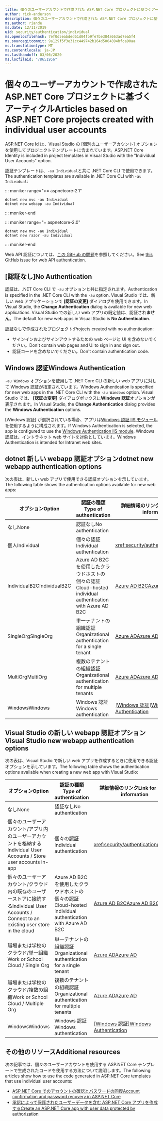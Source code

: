 ```yaml
---
title: 個々のユーザーアカウントで作成された ASP.NET Core プロジェクトに基づくアーティクル
author: rick-anderson
description: 個々のユーザーアカウントで作成された ASP.NET Core プロジェクトに基づいて、記事を発見します。
ms.author: riande
ms.date: 12/11/2019
uid: security/authentication/individual
ms.openlocfilehash: 7ef0d5eabded61d04fb9fe7be384a663ad7ea5f4
ms.sourcegitcommit: 9a129f5f3e31cc449742b164d5004894bfca90aa
ms.translationtype: MT
ms.contentlocale: ja-JP
ms.lasthandoff: 03/06/2020
ms.locfileid: "78651956"
---
```

# <a name="articles-based-on-aspnet-core-projects-created-with-individual-user-accounts"></a><span data-ttu-id="5e2f2-103">個々のユーザーアカウントで作成された ASP.NET Core プロジェクトに基づくアーティクル</span><span class="sxs-lookup"><span data-stu-id="5e2f2-103">Articles based on ASP.NET Core projects created with individual user accounts</span></span>

<span data-ttu-id="5e2f2-104">ASP.NET Core Id は、Visual Studio の [個別のユーザーアカウント] オプションを使用してプロジェクトテンプレートに含まれています。</span><span class="sxs-lookup"><span data-stu-id="5e2f2-104">ASP.NET Core Identity is included in project templates in Visual Studio with the "Individual User Accounts" option.</span></span>

<span data-ttu-id="5e2f2-105">認証テンプレートは、`-au Individual`と共に .NET Core CLI で使用できます。</span><span class="sxs-lookup"><span data-stu-id="5e2f2-105">The authentication templates are available in .NET Core CLI with `-au Individual`:</span></span>

::: moniker range=">= aspnetcore-2.1"

```dotnetcli
dotnet new mvc -au Individual
dotnet new webapp -au Individual
```

::: moniker-end

::: moniker range="= aspnetcore-2.0"

```dotnetcli
dotnet new mvc -au Individual
dotnet new razor -au Individual
```

::: moniker-end

<span data-ttu-id="5e2f2-106">Web API 認証については、[この GitHub の問題](https://github.com/dotnet/AspNetCore/issues/5833)を参照してください。</span><span class="sxs-lookup"><span data-stu-id="5e2f2-106">See [this GitHub issue](https://github.com/dotnet/AspNetCore/issues/5833) for web API authentication.</span></span>

<a name="no"></a>

## <a name="no-authentication"></a><span data-ttu-id="5e2f2-107">[認証なし]</span><span class="sxs-lookup"><span data-stu-id="5e2f2-107">No Authentication</span></span>

<span data-ttu-id="5e2f2-108">認証は、.NET Core CLI で `-au` オプションと共に指定されます。</span><span class="sxs-lookup"><span data-stu-id="5e2f2-108">Authentication is specified in the .NET Core CLI with the `-au` option.</span></span> <span data-ttu-id="5e2f2-109">Visual Studio では、新しい web アプリケーションで **[認証の変更]** ダイアログを使用できます。</span><span class="sxs-lookup"><span data-stu-id="5e2f2-109">In Visual Studio, the **Change Authentication** dialog is available for new web applications.</span></span> <span data-ttu-id="5e2f2-110">Visual Studio での新しい web アプリの既定値は、認証され**ません**。</span><span class="sxs-lookup"><span data-stu-id="5e2f2-110">The default for new web apps in Visual Studio is **No Authentication**.</span></span>

<span data-ttu-id="5e2f2-111">認証なしで作成されたプロジェクト:</span><span class="sxs-lookup"><span data-stu-id="5e2f2-111">Projects created with no authentication:</span></span>

* <span data-ttu-id="5e2f2-112">サインインおよびサインアウトするための web ページと UI を含めないでください。</span><span class="sxs-lookup"><span data-stu-id="5e2f2-112">Don't contain web pages and UI to sign in and sign out.</span></span>
* <span data-ttu-id="5e2f2-113">認証コードを含めないでください。</span><span class="sxs-lookup"><span data-stu-id="5e2f2-113">Don't contain authentication code.</span></span>

<a name="win"></a>

## <a name="windows-authentication"></a><span data-ttu-id="5e2f2-114">Windows 認証</span><span class="sxs-lookup"><span data-stu-id="5e2f2-114">Windows Authentication</span></span>

<span data-ttu-id="5e2f2-115">`-au Windows` オプションを使用して .NET Core CLI の新しい web アプリに対して Windows 認証が指定されています。</span><span class="sxs-lookup"><span data-stu-id="5e2f2-115">Windows Authentication is specified for new web apps in the .NET Core CLI with the `-au Windows` option.</span></span> <span data-ttu-id="5e2f2-116">Visual Studio では、 **[認証の変更]** ダイアログボックスに**Windows 認証**オプションが表示されます。</span><span class="sxs-lookup"><span data-stu-id="5e2f2-116">In Visual Studio, the **Change Authentication** dialog provides the **Windows Authentication** options.</span></span>

<span data-ttu-id="5e2f2-117">[Windows 認証] が選択されている場合、アプリは[Windows 認証 IIS モジュール](xref:host-and-deploy/iis/modules)を使用するように構成されます。</span><span class="sxs-lookup"><span data-stu-id="5e2f2-117">If Windows Authentication is selected, the app is configured to use the [Windows Authentication IIS module](xref:host-and-deploy/iis/modules).</span></span> <span data-ttu-id="5e2f2-118">Windows 認証は、イントラネット web サイトを対象としています。</span><span class="sxs-lookup"><span data-stu-id="5e2f2-118">Windows Authentication is intended for Intranet web sites.</span></span>

## <a name="dotnet-new-webapp-authentication-options"></a><span data-ttu-id="5e2f2-119">dotnet 新しい webapp 認証オプション</span><span class="sxs-lookup"><span data-stu-id="5e2f2-119">dotnet new webapp authentication options</span></span>

<span data-ttu-id="5e2f2-120">次の表は、新しい web アプリで使用できる認証オプションを示しています。</span><span class="sxs-lookup"><span data-stu-id="5e2f2-120">The following table shows the authentication options available for new web apps:</span></span>

| <span data-ttu-id="5e2f2-121">オプション</span><span class="sxs-lookup"><span data-stu-id="5e2f2-121">Option</span></span> | <span data-ttu-id="5e2f2-122">認証の種類</span><span class="sxs-lookup"><span data-stu-id="5e2f2-122">Type of authentication</span></span> | <span data-ttu-id="5e2f2-123">詳細情報のリンク</span><span class="sxs-lookup"><span data-stu-id="5e2f2-123">Link for more information</span></span> |
 | ----------------- | ------------ | ---------- |
| <span data-ttu-id="5e2f2-124">なし</span><span class="sxs-lookup"><span data-stu-id="5e2f2-124">None</span></span>            |  <span data-ttu-id="5e2f2-125">認証なし</span><span class="sxs-lookup"><span data-stu-id="5e2f2-125">No authentication</span></span> | | 
| <span data-ttu-id="5e2f2-126">個人</span><span class="sxs-lookup"><span data-stu-id="5e2f2-126">Individual</span></span>      |  <span data-ttu-id="5e2f2-127">個々の認証</span><span class="sxs-lookup"><span data-stu-id="5e2f2-127">Individual authentication</span></span> | <xref:security/authentication/identity>
| <span data-ttu-id="5e2f2-128">IndividualB2C</span><span class="sxs-lookup"><span data-stu-id="5e2f2-128">IndividualB2C</span></span>   |  <span data-ttu-id="5e2f2-129">Azure AD B2C を使用したクラウドホストの個々の認証</span><span class="sxs-lookup"><span data-stu-id="5e2f2-129">Cloud-hosted individual authentication with Azure AD B2C</span></span> | [<span data-ttu-id="5e2f2-130">Azure AD B2C</span><span class="sxs-lookup"><span data-stu-id="5e2f2-130">Azure AD B2C</span></span>](/azure/active-directory-b2c/) |
| <span data-ttu-id="5e2f2-131">SingleOrg</span><span class="sxs-lookup"><span data-stu-id="5e2f2-131">SingleOrg</span></span>       |  <span data-ttu-id="5e2f2-132">単一テナントの組織認証</span><span class="sxs-lookup"><span data-stu-id="5e2f2-132">Organizational authentication for a single tenant</span></span> | [<span data-ttu-id="5e2f2-133">Azure AD</span><span class="sxs-lookup"><span data-stu-id="5e2f2-133">Azure AD</span></span>](/azure/active-directory/develop/quickstart-v2-aspnet-core-webapp) |
| <span data-ttu-id="5e2f2-134">MultiOrg</span><span class="sxs-lookup"><span data-stu-id="5e2f2-134">MultiOrg</span></span>        |  <span data-ttu-id="5e2f2-135">複数のテナントの組織認証</span><span class="sxs-lookup"><span data-stu-id="5e2f2-135">Organizational authentication for multiple tenants</span></span> | [<span data-ttu-id="5e2f2-136">Azure AD</span><span class="sxs-lookup"><span data-stu-id="5e2f2-136">Azure AD</span></span>](/azure/active-directory/develop/quickstart-v2-aspnet-core-webapp) |
| <span data-ttu-id="5e2f2-137">Windows</span><span class="sxs-lookup"><span data-stu-id="5e2f2-137">Windows</span></span>         |  <span data-ttu-id="5e2f2-138">Windows 認証</span><span class="sxs-lookup"><span data-stu-id="5e2f2-138">Windows authentication</span></span> | <span data-ttu-id="5e2f2-139">[[Windows 認証]](xref:security/authentication/windowsauth)</span><span class="sxs-lookup"><span data-stu-id="5e2f2-139">[Windows Authentication](xref:security/authentication/windowsauth)</span></span>

## <a name="visual-studio-new-webapp-authentication-options"></a><span data-ttu-id="5e2f2-140">Visual Studio の新しい webapp 認証オプション</span><span class="sxs-lookup"><span data-stu-id="5e2f2-140">Visual Studio new webapp authentication options</span></span>

<span data-ttu-id="5e2f2-141">次の表は、Visual Studio で新しい web アプリを作成するときに使用できる認証オプションを示しています。</span><span class="sxs-lookup"><span data-stu-id="5e2f2-141">The following table shows the authentication options available when creating a new web app with Visual Studio:</span></span>

| <span data-ttu-id="5e2f2-142">オプション</span><span class="sxs-lookup"><span data-stu-id="5e2f2-142">Option</span></span> | <span data-ttu-id="5e2f2-143">認証の種類</span><span class="sxs-lookup"><span data-stu-id="5e2f2-143">Type of authentication</span></span> | <span data-ttu-id="5e2f2-144">詳細情報のリンク</span><span class="sxs-lookup"><span data-stu-id="5e2f2-144">Link for more information</span></span> |
 | ----------------- | ------------ | ---------- |
| <span data-ttu-id="5e2f2-145">なし</span><span class="sxs-lookup"><span data-stu-id="5e2f2-145">None</span></span>            |  <span data-ttu-id="5e2f2-146">認証なし</span><span class="sxs-lookup"><span data-stu-id="5e2f2-146">No authentication</span></span> | | 
| <span data-ttu-id="5e2f2-147">個々のユーザーアカウント/アプリ内のユーザーアカウントを格納する</span><span class="sxs-lookup"><span data-stu-id="5e2f2-147">Individual User Accounts / Store user accounts in-app</span></span> |  <span data-ttu-id="5e2f2-148">個々の認証</span><span class="sxs-lookup"><span data-stu-id="5e2f2-148">Individual authentication</span></span> | <xref:security/authentication/identity> |
| <span data-ttu-id="5e2f2-149">個々のユーザーアカウント/クラウド内の既存のユーザーストアに接続する</span><span class="sxs-lookup"><span data-stu-id="5e2f2-149">Individual User Accounts / Connect to an existing user store in the cloud</span></span> |  <span data-ttu-id="5e2f2-150">Azure AD B2C を使用したクラウドホストの個々の認証</span><span class="sxs-lookup"><span data-stu-id="5e2f2-150">Cloud-hosted individual authentication with Azure AD B2C</span></span> | [<span data-ttu-id="5e2f2-151">Azure AD B2C</span><span class="sxs-lookup"><span data-stu-id="5e2f2-151">Azure AD B2C</span></span>](/azure/active-directory-b2c/) |
| <span data-ttu-id="5e2f2-152">職場または学校のクラウド/単一組織</span><span class="sxs-lookup"><span data-stu-id="5e2f2-152">Work or School Cloud / Single Org</span></span>  |  <span data-ttu-id="5e2f2-153">単一テナントの組織認証</span><span class="sxs-lookup"><span data-stu-id="5e2f2-153">Organizational authentication for a single tenant</span></span> | [<span data-ttu-id="5e2f2-154">Azure AD</span><span class="sxs-lookup"><span data-stu-id="5e2f2-154">Azure AD</span></span>](/azure/active-directory/develop/quickstart-v2-aspnet-core-webapp) |
| <span data-ttu-id="5e2f2-155">職場または学校のクラウド/複数の組織</span><span class="sxs-lookup"><span data-stu-id="5e2f2-155">Work or School Cloud / Multiple Org</span></span> |  <span data-ttu-id="5e2f2-156">複数のテナントの組織認証</span><span class="sxs-lookup"><span data-stu-id="5e2f2-156">Organizational authentication for multiple tenants</span></span> | [<span data-ttu-id="5e2f2-157">Azure AD</span><span class="sxs-lookup"><span data-stu-id="5e2f2-157">Azure AD</span></span>](/azure/active-directory/develop/quickstart-v2-aspnet-core-webapp) |
| <span data-ttu-id="5e2f2-158">Windows</span><span class="sxs-lookup"><span data-stu-id="5e2f2-158">Windows</span></span>         |  <span data-ttu-id="5e2f2-159">Windows 認証</span><span class="sxs-lookup"><span data-stu-id="5e2f2-159">Windows authentication</span></span> | <span data-ttu-id="5e2f2-160">[[Windows 認証]](xref:security/authentication/windowsauth)</span><span class="sxs-lookup"><span data-stu-id="5e2f2-160">[Windows Authentication](xref:security/authentication/windowsauth)</span></span>

## <a name="additional-resources"></a><span data-ttu-id="5e2f2-161">その他のリソース</span><span class="sxs-lookup"><span data-stu-id="5e2f2-161">Additional resources</span></span>

<span data-ttu-id="5e2f2-162">次の記事では、個々のユーザーアカウントを使用する ASP.NET Core テンプレートで生成されたコードを使用する方法について説明します。</span><span class="sxs-lookup"><span data-stu-id="5e2f2-162">The following articles show how to use the code generated in ASP.NET Core templates that use individual user accounts:</span></span>

* [<span data-ttu-id="5e2f2-163">ASP.NET Core でのアカウントの確認とパスワードの回復</span><span class="sxs-lookup"><span data-stu-id="5e2f2-163">Account confirmation and password recovery in ASP.NET Core</span></span>](xref:security/authentication/accconfirm)
* [<span data-ttu-id="5e2f2-164">承認によって保護されたユーザーデータを含む ASP.NET Core アプリを作成する</span><span class="sxs-lookup"><span data-stu-id="5e2f2-164">Create an ASP.NET Core app with user data protected by authorization</span></span>](xref:security/authorization/secure-data)
